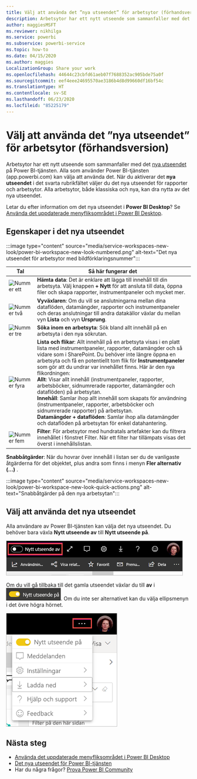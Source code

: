 ```yaml
---
title: Välj att använda det ”nya utseendet” för arbetsytor (förhandsversion)
description: Arbetsytor har ett nytt utseende som sammanfaller med det nya utseendet på Power BI-tjänsten.
author: maggiesMSFT
ms.reviewer: nikhilga
ms.service: powerbi
ms.subservice: powerbi-service
ms.topic: how-to
ms.date: 04/15/2020
ms.author: maggies
LocalizationGroup: Share your work
ms.openlocfilehash: 44644c23cbfd61aeb07f7688352ac905bde75a0f
ms.sourcegitcommit: eef4eee24695570ae3186b4d8d99660df16bf54c
ms.translationtype: HT
ms.contentlocale: sv-SE
ms.lasthandoff: 06/23/2020
ms.locfileid: "85225179"
---
```

# <a name="opt-in-to-the-workspace-new-look-preview"></a>Välj att använda det ”nya utseendet” för arbetsytor (förhandsversion)

Arbetsytor har ett nytt utseende som sammanfaller med det [nya utseendet](../consumer/service-new-look.md) på Power BI-tjänsten. Alla som använder Power BI-tjänsten (app.powerbi.com) kan välja att använda det. När du aktiverar det **nya utseendet** i det svarta rubrikfältet väljer du det nya utseendet för rapporter och arbetsytor. Alla arbetsytor, både klassiska och nya, kan dra nytta av det nya utseendet.

Letar du efter information om det nya utseendet i **Power BI Desktop**? Se [Använda det uppdaterade menyfliksområdet i Power BI Desktop](../create-reports/desktop-ribbon.md).

## <a name="features-of-the-new-look"></a>Egenskaper i det nya utseendet

:::image type="content" source="media/service-workspaces-new-look/power-bi-workspace-new-look-numbered.png" alt-text="Det nya utseendet för arbetsytor med bildförklaringsnummer":::

|Tal  |Så här fungerar det |
|---------|---------|
|  ![Nummer ett](media/service-workspaces-new-look/circle-one.png)  | **Hämta data**: Det är enklare att lägga till innehåll till din arbetsyta. Välj knappen **+ Nytt** för att ansluta till data, öppna filer och skapa rapporter, instrumentpaneler och mycket mer.  |
| ![Nummer två](media/service-workspaces-new-look/circle-two.png)  | **Vyväxlaren**: Om du vill se anslutningarna mellan dina dataflöden, datamängder, rapporter och instrumentpaneler och deras anslutningar till andra datakällor växlar du mellan vyn **Lista** och vyn **Ursprung**. |
| ![Nummer tre](media/service-workspaces-new-look/circle-three.png) | **Söka inom en arbetsyta**: Sök bland allt innehåll på en arbetsyta i den nya sökrutan.  |
| ![Nummer fyra](media/service-workspaces-new-look/circle-four.png)  | **Lista och flikar**: Allt innehåll på en arbetsyta visas i en platt lista med instrumentpaneler, rapporter, datamängder och så vidare som i SharePoint. Du behöver inte längre öppna en arbetsyta och få en potentiellt tom flik för **Instrumentpaneler** som gör att du undrar var innehållet finns. Här är den nya flikordningen: <br>**Allt**: Visar allt innehåll (instrumentpaneler, rapporter, arbetsböcker, sidnumrerade rapporter, datamängder och dataflöden) på arbetsytan. <br>**Innehåll**: Samlar ihop allt innehåll som skapats för användning (instrumentpaneler, rapporter, arbetsböcker och sidnumrerade rapporter) på arbetsytan. <br>**Datamängder + dataflöden**: Samlar ihop alla datamängder och dataflöden på arbetsytan för enkel datahantering. |
| ![Nummer fem](media/service-workspaces-new-look/circle-five.png) | **Filter**: För arbetsytor med hundratals artefakter kan du filtrera innehållet i fönstret Filter. När ett filter har tillämpats visas det överst i innehållslistan. |

**Snabbåtgärder**: När du hovrar över innehåll i listan ser du de vanligaste åtgärderna för det objektet, plus andra som finns i menyn **Fler alternativ (...)** .

:::image type="content" source="media/service-workspaces-new-look/power-bi-workspace-new-look-quick-actions.png" alt-text="Snabbåtgärder på den nya arbetsytan":::

## <a name="opt-in-to-the-new-look"></a>Välj att använda det nya utseendet

Alla användare av Power BI-tjänsten kan välja det nya utseendet. Du behöver bara växla **Nytt utseende av** till **Nytt utseende på**.

![Välja det nya utseendet](media/service-workspaces-new-look/power-bi-new-look-off.png)

Om du vill gå tillbaka till det gamla utseendet växlar du till **av** i ![Nytt utseende på](media/service-workspaces-new-look/power-bi-new-look-toggle-on.png). Om du inte ser alternativet kan du välja ellipsmenyn i det övre högra hörnet.

![Växla tillbaka från det nya utseendet](media/service-workspaces-new-look/power-bi-new-look-on.png)

## <a name="next-steps"></a>Nästa steg

- [Använda det uppdaterade menyfliksområdet i Power BI Desktop](../create-reports/desktop-ribbon.md)
- [Det nya utseendet för Power BI-tjänsten](../consumer/service-new-look.md)
- Har du några frågor? [Prova Power BI Community](https://community.powerbi.com/)
